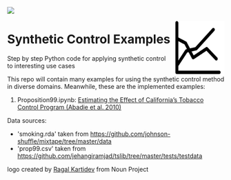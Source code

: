 ![](https://img.shields.io/github/license/tom-beerSynthetic-Control-Examples?color=magenta&style=plastic)

<img src="logo2.png" width=125 height=125 align="right">

# Synthetic Control Examples
Step by step Python code for applying synthetic control to interesting use cases

This repo will contain many examples for using the synthetic control method in diverse domains.
Meanwhile, these are the implemented examples:
1. Proposition99.ipynb: [Estimating the Effect of California’s Tobacco Control Program (Abadie et al. 2010)](https://economics.mit.edu/files/11859)


Data sources:
- 'smoking.rda' taken from https://github.com/johnson-shuffle/mixtape/tree/master/data
- 'prop99.csv' taken from https://github.com/jehangiramjad/tslib/tree/master/tests/testdata


logo created by [Ragal Kartidev](https://thenounproject.com/search/?q=graph%20two%20lines&i=1725936) from Noun Project
